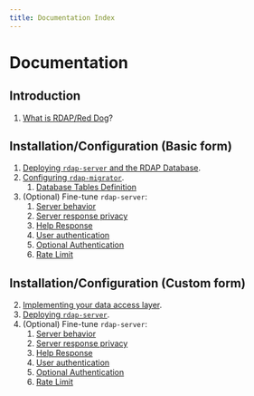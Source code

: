 ```yaml
---
title: Documentation Index
---
```


# Documentation

## Introduction

1. [What is RDAP/Red Dog](intro.html)?

## Installation/Configuration (Basic form)

1. [Deploying `rdap-server` and the RDAP Database](server-install-basic.html).
2. [Configuring `rdap-migrator`](migration.html).
	1. [Database Tables Definition](database-tables-definition.html)
3. (Optional) Fine-tune `rdap-server`:
	1. [Server behavior](behavior-configuration.html)
	2. [Server response privacy](response-privacy.html)
	3. [Help Response](help-response.html)
	4. [User authentication](user-authentication.html)
	5. [Optional Authentication](optional-authentication.html)
	6. [Rate Limit](rate-limit.html)

## Installation/Configuration (Custom form)

2. [Implementing your data access layer](data-access-layer.html).
1. [Deploying `rdap-server`](server-install-custom.html).
4. (Optional) Fine-tune `rdap-server`:
	1. [Server behavior](behavior-configuration.html)
	2. [Server response privacy](response-privacy.html)
	3. [Help Response](help-response.html)
	4. [User authentication](user-authentication.html)
	5. [Optional Authentication](optional-authentication.html)
	6. [Rate Limit](rate-limit.html)

